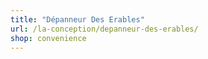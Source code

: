 ```yaml
---
title: "Dépanneur Des Erables"
url: /la-conception/depanneur-des-erables/
shop: convenience
---
```

